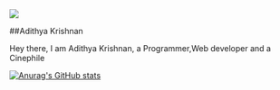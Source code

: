 
<img src="https://github.com/fal3n-4ngel/fal3n-4ngel/blob/main/intro.jpg">

##Adithya Krishnan

Hey there,
  I am Adithya Krishnan, a Programmer,Web developer and a Cinephile

[![Anurag's GitHub stats](https://github-readme-stats.vercel.app/api?username=fal3n-4ngel)](https://github.com/anuraghazra/github-readme-stats)


